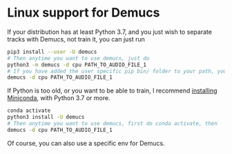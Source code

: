 # Linux support for Demucs

If your distribution has at least Python 3.7, and you just wish to separate
tracks with Demucs, not train it, you can just run

```bash
pip3 install --user -U demucs
# Then anytime you want to use demucs, just do
python3 -m demucs -d cpu PATH_TO_AUDIO_FILE_1
# If you have added the user specific pip bin/ folder to your path, you can also do
demucs -d cpu PATH_TO_AUDIO_FILE_1
```

If Python is too old, or you want to be able to train, I recommend [installing Miniconda][miniconda], with Python 3.7 or more.

```bash
conda activate
python3 install -U demucs
# Then anytime you want to use demucs, first do conda activate, then
demucs -d cpu PATH_TO_AUDIO_FILE_1
```

Of course, you can also use a specific env for Demucs.


[miniconda]: https://docs.conda.io/en/latest/miniconda.html#linux-installers
